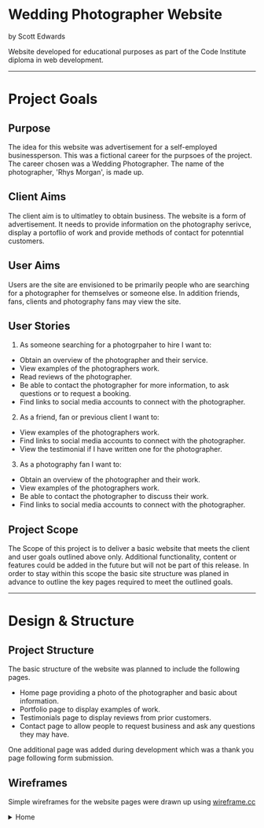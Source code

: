 # Wedding Photographer Website
by Scott Edwards


Website developed for educational purposes as part of the Code Institute diploma in web development.

- - -

# Project Goals

## Purpose

The idea for this website was advertisement for a self-employed businessperson. This was a fictional career for the purpsoes of the project. The career chosen was a Wedding Photographer. The name of the photographer, 'Rhys Morgan', is made up. 

## Client Aims

The client aim is to ultimatley to obtain business. The website is a form of advertisement. It needs to provide information on the photography serivce, display a portoflio of work and provide methods of contact for potenntial customers. 

## User Aims

Users are the site are envisioned to be primarily people who are searching for a photographer for themselves or someone else. In addition friends, fans, clients and photography fans may view the site. 

## User Stories

1) As someone searching for a photogrpaher to hire I want to:

- Obtain an overview of the photographer and their service.
- View examples of the photographers work.
- Read reviews of the photographer.
- Be able to contact the photographer for more information, to ask questions or to request a booking. 
- Find links to social media accounts to connect with the photographer.

2) As a friend, fan or previous client I want to:

- View examples of the photographers work.
- Find links to social media accounts to connect with the photographer.
- View the testimonial if I have written one for the photographer. 

3) As a photography fan I want to:

- Obtain an overview of the photographer and their work.
- View examples of the photographers work.
- Be able to contact the photographer to discuss their work.
- Find links to social media accounts to connect with the photographer.

## Project Scope

The Scope of this project is to deliver a basic website that meets the client and user goals outlined above only. Additional functionality, content or features could be added in the future but will not be part of this release. In order to stay within this scope the basic site structure was planed in advance to outline the key pages required to meet the outlined goals. 

- - -

# Design & Structure

## Project Structure

The basic structure of the website was planned to include the following pages.

- Home page providing a photo of the photographer and basic about information.
- Portfolio page to display examples of work. 
- Testimonials page to display reviews from prior customers.
- Contact page to allow people to request business and ask any questions they may have. 

One additional page was added during development which was a thank you page following form submission. 

## Wireframes

Simple wireframes for the website pages were drawn up using [wireframe.cc](https://wireframe.cc/)

<details><summary>Home</summary>
<img src="assets/images/readme/wireframe-index.jpg">

<details><summary>Portfolio</summary>
<img src="assets/images/readme/wireframe-portfolio.jpg">

<details><summary>Testimonials</summary>
<img src="assets/images/readme/wireframe-testimonials.jpg">

<details><summary>Contact</summary>
<img src="assets/images/readme/wireframe-contact.jpg">

<br>

## Visual Design

- - -

# Design & Structure

## Project Structure

## Wireframes

## Visual Design

- - -

# Technologies Used

- - -

# Testing

- - -

# Bugs 

- - -

# Credits

- - -

# Deployment